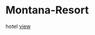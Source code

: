 # Montana-Resort
hotel
<a href="https://github.com/mariaamsamehh/Montana-Resort.git/index.html" >view</a>
